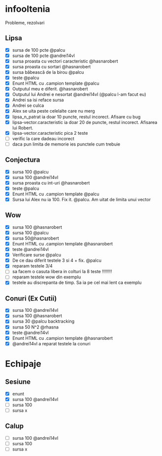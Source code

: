 # infooltenia
Probleme, rezolvari

## Lipsa

- [x] sursa de 100 pcte @palcu
- [x] sursa de 100 pcte @andrei14vl
- [x] sursa proasta cu vectori caracteristic @hasnarobert
- [x] sursa proasta cu sortari @hasnarobert
- [x] sursa băbească de la birou @palcu
- [x] teste @palcu
- [x] Enunt HTML cu .campion template @palcu
- [x] Outputul meu e diferit. @hasnarobert
- [x] Outputul lui Andrei e nesortat @andrei14vl (@palcu l-am facut eu)
- [x] Andrei sa isi reface sursa
- [x] Andrei se culca
- [x] Alex se uita peste celelalte care nu merg
- [x] lipsa_n_patrat ia doar 10 puncte, restul incorect. Afisare cu bug
- [x] lipsa-vector.caracteristic ia doar 20 de puncte, restul incorect. Afisarea lui Robert.
- [x] lipsa-vector.caracteristic pica 2 teste
- [ ] verific la care dadeau incorect
- [ ] daca pun limita de memorie ies punctele cum trebuie

## Conjectura

- [x] sursa 100 @palcu
- [x] sursa 100 @andrei14vl
- [x] sursa proasta cu int-uri @hasnarobert
- [x] teste @palcu
- [x] Enunt HTML cu .campion template @palcu
- [x] Sursa lui Alex nu ia 100. Fix it. @palcu. Am uitat de limita unui vector

## Wow

- [x] sursa 100 @hasnarobert
- [x] sursa 100 @palcu
- [x] sursa 50@hasnarobert
- [x] Enunt HTML cu .campion template @hasnarobert
- [x] teste @andrei14vl
- [x] Verificare surse @palcu
- [x] De ce dau diferit testele 3 si 4 + fix. @palcu
- [x] reparam testele 3/4
- [ ] sa facem o casuta libera in colturi la 8 teste !!!!!!!!
- [ ] reparam testele wow din exemplu
- [x] testele au discrepanta de timp. Sa ia pe cel mai lent ca exemplu

## Conuri (Ex Cutii)

- [x] sursa 100 @andrei14vl
- [x] sursa 100 @hasnarobert
- [x] sursa 30 @palcu backtracking
- [x] sursa 50 N^2 @rhasna
- [x] teste @andrei14vl
- [x] Enunt HTML cu .campion template @hasnarobert
- [x] @andrei14vl a reparat testele la conuri

# Echipaje

## Sesiune

- [x] enunt
- [x] sursa 100 @andrei14vl
- [ ] sursa 100
- [ ] sursa x

## Calup

- [ ] sursa 100 @andrei14vl
- [ ] sursa 100
- [ ] sursa x
